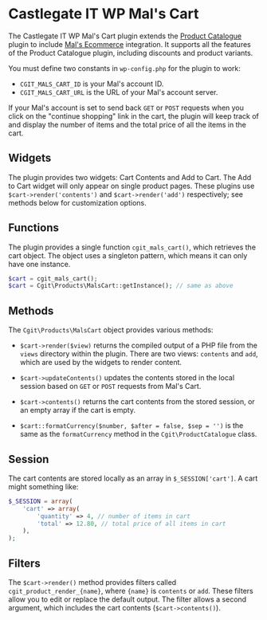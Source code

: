 # Castlegate IT WP Mal's Cart #

The Castlegate IT WP Mal's Cart plugin extends the [Product Catalogue](http://github.com/castlegateit/cgit-wp-product-catalogue) plugin to include [Mal's Ecommerce](http://www.mals-e.com/) integration. It supports all the features of the Product Catalogue plugin, including discounts and product variants.

You must define two constants in `wp-config.php` for the plugin to work:

*   `CGIT_MALS_CART_ID` is your Mal's account ID.
*   `CGIT_MALS_CART_URL` is the URL of your Mal's account server.

If your Mal's account is set to send back `GET` or `POST` requests when you click on the "continue shopping" link in the cart, the plugin will keep track of and display the number of items and the total price of all the items in the cart.

## Widgets ##

The plugin provides two widgets: Cart Contents and Add to Cart. The Add to Cart widget will only appear on single product pages. These plugins use `$cart->render('contents')` and `$cart->render('add')` respectively; see methods below for customization options.

## Functions ##

The plugin provides a single function `cgit_mals_cart()`, which retrieves the cart object. The object uses a singleton pattern, which means it can only have one instance.

~~~ php
$cart = cgit_mals_cart();
$cart = Cgit\Products\MalsCart::getInstance(); // same as above
~~~

## Methods ##

The `Cgit\Products\MalsCart` object provides various methods:

*   `$cart->render($view)` returns the compiled output of a PHP file from the `views` directory within the plugin. There are two views: `contents` and `add`, which are used by the widgets to render content.

*   `$cart->updateContents()` updates the contents stored in the local session based on `GET` or `POST` requests from Mal's Cart.

*   `$cart->contents()` returns the cart contents from the stored session, or an empty array if the cart is empty.

*   `$cart::formatCurrency($number, $after = false, $sep = '')` is the same as the `formatCurrency` method in the `Cgit\ProductCatalogue` class.

## Session ##

The cart contents are stored locally as an array in `$_SESSION['cart']`. A cart might something like:

~~~ php
$_SESSION = array(
    'cart' => array(
        'quantity' => 4, // number of items in cart
        'total' => 12.80, // total price of all items in cart
    ),
);
~~~

## Filters ##

The `$cart->render()` method provides filters called `cgit_product_render_{name}`, where `{name}` is `contents` or `add`. These filters allow you to edit or replace the default output. The filter allows a second argument, which includes the cart contents (`$cart->contents()`).
